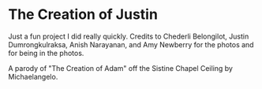 The Creation of Justin
===================

Just a fun project I did really quickly. Credits to Chederli Belongilot, Justin Dumrongkulraksa, Anish Narayanan, and Amy Newberry for the photos and for being in the photos.

A parody of "The Creation of Adam" off the Sistine Chapel Ceiling by Michaelangelo.
